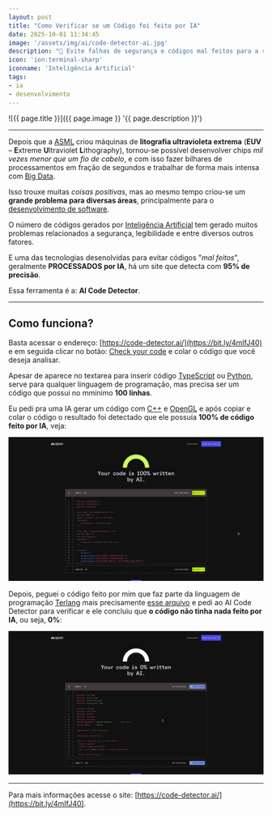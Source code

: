 ```yaml
---
layout: post
title: "Como Verificar se um Código foi feito por IA"
date: 2025-10-01 11:34:45
image: '/assets/img/ai/code-detector-ai.jpg'
description: "🤖 Evite falhas de segurança e códigos mal feitos para a sua equipe."
icon: 'ion:terminal-sharp'
iconname: 'Inteligência Artificial'
tags:
- ia
- desenvolvimento
---
```


![{{ page.title }}]({{ page.image }} '{{ page.description }}')

---

Depois que a [ASML](https://www.asml.com/en) criou máquinas de **litografia ultravioleta extrema** (**EUV** – **E**xtreme **U**ltraviolet **L**ithography), tornou-se possível desenvolver chips *mil vezes menor que um fio de cabelo*, e com isso fazer bilhares de processamentos em fração de segundos e trabalhar de forma mais intensa com [Big Data](https://simple.wikipedia.org/wiki/Big_data).

Isso trouxe muitas *coisas positivas*, mas ao mesmo tempo criou-se um **grande problema para diversas áreas**, principalmente para o [desenvolvimento de software](https://terminalroot.com.br/tags#desenvolvimento).

O número de códigos gerados por [Inteligência Artificial](https://terminalroot.com.br/tags#ia) tem gerado muitos problemas relacionados a segurança, legibilidade e entre diversos outros fatores.

E uma das tecnologias desenolvidas para evitar códigos "*mal feitos*", geralmente **PROCESSADOS por IA**, há um site que detecta com **95% de precisão**.

Essa ferramenta é a: **AI Code Detector**.

---

## Como funciona?
Basta acessar o endereço: [https://code-detector.ai/](https://bit.ly/4mIfJ40) e em seguida clicar no botão: [Check your code](https://bit.ly/4pLnqcF) e colar o código que você deseja analisar.

Apesar de aparece no textarea para inserir código [TypeScript](https://terminalroot.com.br/tags#typescript) ou [Python](python), serve para qualquer linguagem de programação, mas precisa ser um código que possui no mmínimo **100 linhas**.

Eu pedi pra uma IA gerar um código com [C++](https://terminalroot.com.br/tags#cpp) e [OpenGL](https://terminalroot.com.br/tags#opengl) e após copiar e colar o código o resultado foi detectado que ele possuía **100% de código feito por IA**, veja:

[![made IA](/assets/img/ai/ai-code-check.jpg)](/assets/img/ai/ai-code-check.jpg)

Depois, peguei o código feito por mim que faz parte da linguagem de programação [Terlang](https://github.com/terroo/terlang) mais precisamente [esse arquivo](https://github.com/terroo/terlang/blob/main/src/Ter.cpp) e pedi ao AI Code Detector para verificar e ele concluiu que **o código não tinha nada feito por IA**, ou seja, **0%**:

[![No AI code](/assets/img/ai/noai-code-check.jpg)](/assets/img/ai/noai-code-check.jpg)

---

Para mais informações acesse o site: [https://code-detector.ai/](https://bit.ly/4mIfJ40).


